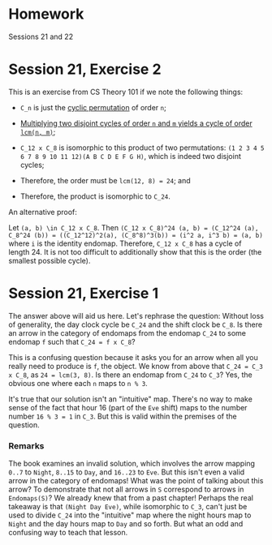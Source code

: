 # Homework

Sessions 21 and 22

# Session 21, Exercise 2

This is an exercise from CS Theory 101 if we note the following things:

* `C_n` is just the [cyclic permutation](https://en.wikipedia.org/wiki/Cyclic_permutation) of order `n`;

* [Multiplying two disjoint cycles of order `n` and `m` yields a cycle of order `lcm(n, m)`](http://math.stackexchange.com/questions/527810/permutations-and-symmetric-groups);

* `C_12 x C_8` is isomorphic to this product of two permutations: `(1 2 3 4 5 6 7 8 9 10 11 12)(A B C D E F G H)`, which is indeed two disjoint cycles;

* Therefore, the order must be `lcm(12, 8) = 24`; and

* Therefore, the product is isomorphic to `C_24`.

An alternative proof:

Let `(a, b) \in C_12 x C_8`. Then `(C_12 x C_8)^24 (a, b) = (C_12^24 (a), C_8^24 (b)) = ((C_12^12)^2(a), (C_8^8)^3(b)) = (i^2 a, i^3 b) = (a, b)` where `i` is the identity endomap. Therefore, `C_12 x C_8` has a cycle of length 24. It is not too difficult to additionally show that this is the order (the smallest possible cycle).

# Session 21, Exercise 1

The answer above will aid us here. Let's rephrase the question: Without loss of generality, the day clock cycle be `C_24` and the shift clock be `C_8`. Is there an arrow in the category of endomaps from the endomap `C_24` to some endomap `f` such that `C_24 = f x C_8`?

This is a confusing question because it asks you for an arrow when all you really need to produce is `f`, the object. We know from above that `C_24 = C_3 x C_8`, as `24 = lcm(3, 8)`. Is there an endomap from `C_24` to `C_3`? Yes, the obvious one where each `n` maps to `n % 3`.

It's true that our solution isn't an "intuitive" map. There's no way to make sense of the fact that hour 16 (part of the `Eve` shift) maps to the number number `16 % 3 = 1` in `C_3`. But this is valid within the premises of the question.

### Remarks

The book examines an invalid solution, which involves the arrow mapping `0..7` to `Night`, `8..15` to `Day`, and `16..23` to `Eve`. But this isn't even a valid arrow in the category of endomaps! What was the point of talking about this arrow? To demonstrate that not all arrows in `S` correspond to arrows in `Endomaps(S)`? We already knew that from a past chapter! Perhaps the real takeaway is that `(Night Day Eve)`, while isomorphic to `C_3`, can't just be used to divide `C_24` into the "intuitive" map where the night hours map to `Night` and the day hours map to `Day` and so forth. But what an odd and confusing way to teach that lesson.
